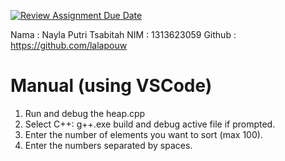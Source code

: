 [![Review Assignment Due Date](https://classroom.github.com/assets/deadline-readme-button-22041afd0340ce965d47ae6ef1cefeee28c7c493a6346c4f15d667ab976d596c.svg)](https://classroom.github.com/a/NqT6D9pg)

Nama : Nayla Putri Tsabitah
NIM : 1313623059
Github : https://github.com/lalapouw

# Manual (using VSCode)
1. Run and debug the heap.cpp 
2. Select C++: g++.exe build and debug active file if prompted.
3. Enter the number of elements you want to sort (max 100).
4. Enter the numbers separated by spaces.

